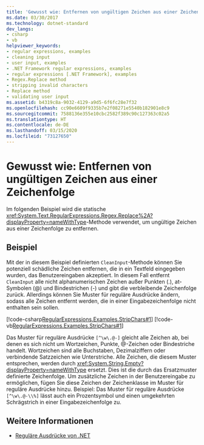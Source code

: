 ```yaml
---
title: 'Gewusst wie: Entfernen von ungültigen Zeichen aus einer Zeichenfolge'
ms.date: 03/30/2017
ms.technology: dotnet-standard
dev_langs:
- csharp
- vb
helpviewer_keywords:
- regular expressions, examples
- cleaning input
- user input, examples
- .NET Framework regular expressions, examples
- regular expressions [.NET Framework], examples
- Regex.Replace method
- stripping invalid characters
- Replace method
- validating user input
ms.assetid: b4319c8a-9032-4129-a9d5-6f6fc28e7f32
ms.openlocfilehash: cc90e6609f9335b7e2f08271e5540b182901e8c9
ms.sourcegitcommit: 7588136e355e10cbc2582f389c90c127363c02a5
ms.translationtype: HT
ms.contentlocale: de-DE
ms.lasthandoff: 03/15/2020
ms.locfileid: "73127650"
---
```

# <a name="how-to-strip-invalid-characters-from-a-string"></a>Gewusst wie: Entfernen von ungültigen Zeichen aus einer Zeichenfolge
Im folgenden Beispiel wird die statische <xref:System.Text.RegularExpressions.Regex.Replace%2A?displayProperty=nameWithType>-Methode verwendet, um ungültige Zeichen aus einer Zeichenfolge zu entfernen.  
  
## <a name="example"></a>Beispiel  
 Mit der in diesem Beispiel definierten `CleanInput`-Methode können Sie potenziell schädliche Zeichen entfernen, die in ein Textfeld eingegeben wurden, das Benutzereingaben akzeptiert. In diesem Fall entfernt `CleanInput` alle nicht alphanumerischen Zeichen außer Punkten (.), at-Symbolen (@) und Bindestrichen (-) und gibt die verbleibende Zeichenfolge zurück. Allerdings können Sie Muster für reguläre Ausdrücke ändern, sodass alle Zeichen entfernt werden, die in einer Eingabezeichenfolge nicht enthalten sein sollen.  
  
 [!code-csharp[RegularExpressions.Examples.StripChars#1](../../../samples/snippets/csharp/VS_Snippets_CLR/RegularExpressions.Examples.StripChars/cs/Example.cs#1)]
 [!code-vb[RegularExpressions.Examples.StripChars#1](../../../samples/snippets/visualbasic/VS_Snippets_CLR/RegularExpressions.Examples.StripChars/vb/Example.vb#1)]  
  
 Das Muster für reguläre Ausdrücke `[^\w\.@-]` gleicht alle Zeichen ab, bei denen es sich nicht um Wortzeichen, Punkte, @-Zeichen oder Bindestriche handelt. Wortzeichen sind alle Buchstaben, Dezimalziffern oder verbindende Satzzeichen wie Unterstriche. Alle Zeichen, die diesem Muster entsprechen, werden durch <xref:System.String.Empty?displayProperty=nameWithType> ersetzt. Dies ist die durch das Ersatzmuster definierte Zeichenfolge. Um zusätzliche Zeichen in der Benutzereingabe zu ermöglichen, fügen Sie diese Zeichen der Zeichenklasse im Muster für reguläre Ausdrücke hinzu. Beispiel: Das Muster für reguläre Ausdrücke `[^\w\.@-\\%]` lässt auch ein Prozentsymbol und einen umgekehrten Schrägstrich in einer Eingabezeichenfolge zu.  
  
## <a name="see-also"></a>Weitere Informationen

- [Reguläre Ausdrücke von .NET](../../../docs/standard/base-types/regular-expressions.md)
